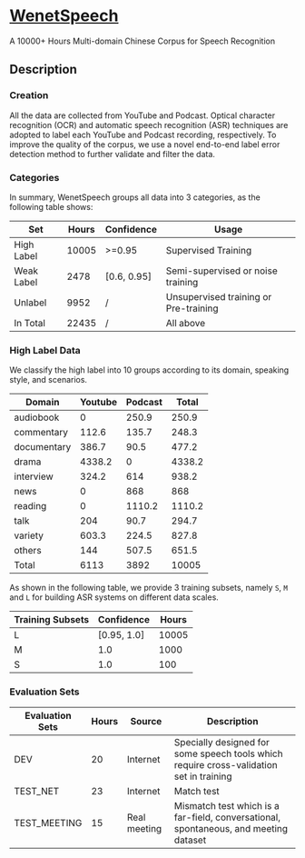 # [WenetSpeech](https://github.com/wenet-e2e/WenetSpeech)

A 10000+ Hours Multi-domain Chinese Corpus for Speech Recognition

## Description

### Creation

All the data are collected from YouTube and Podcast. Optical character recognition (OCR) and automatic speech recognition (ASR) techniques are adopted to label each YouTube and Podcast recording, respectively. To improve the quality of the corpus, we use a novel end-to-end label error detection method to further validate and filter the data.

### Categories

In summary, WenetSpeech groups all data into 3 categories, as the following table shows:

| Set        | Hours | Confidence  | Usage                                 |
|------------|-------|-------------|---------------------------------------|
| High Label | 10005 | >=0.95      | Supervised Training                   |
| Weak Label | 2478  | [0.6, 0.95] | Semi-supervised or noise training     |
| Unlabel    | 9952  | /           | Unsupervised training or Pre-training |
| In Total   | 22435 | /           | All above                             |

### High Label Data

We classify the high label into 10 groups according to its domain, speaking style, and scenarios.

| Domain      | Youtube | Podcast | Total  |
|-------------|---------|---------|--------|
| audiobook   | 0       | 250.9   | 250.9  |
| commentary  | 112.6   | 135.7   | 248.3  |
| documentary | 386.7   | 90.5    | 477.2  |
| drama       | 4338.2  | 0       | 4338.2 |
| interview   | 324.2   | 614     | 938.2  |
| news        | 0       | 868     | 868    |
| reading     | 0       | 1110.2  | 1110.2 |
| talk        | 204     | 90.7    | 294.7  |
| variety     | 603.3   | 224.5   | 827.8  |
| others      | 144     | 507.5   | 651.5  |
| Total       | 6113    | 3892    | 10005  |

As shown in the following table, we provide 3 training subsets, namely `S`, `M` and `L` for building ASR systems on different data scales.

| Training Subsets | Confidence  | Hours |
|------------------|-------------|-------|
| L                | [0.95, 1.0] | 10005 |
| M                | 1.0         | 1000  |
| S                | 1.0         | 100   |

### Evaluation Sets

| Evaluation Sets | Hours | Source       | Description                                                                             |
|-----------------|-------|--------------|-----------------------------------------------------------------------------------------|
| DEV             | 20    | Internet     | Specially designed for some speech tools which require cross-validation set in training |
| TEST\_NET       | 23    | Internet     | Match test                                                                              |
| TEST\_MEETING   | 15    | Real meeting | Mismatch test which is a far-field, conversational, spontaneous, and meeting dataset   |